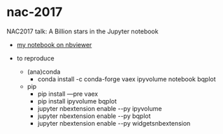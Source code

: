 # nac-2017
NAC2017 talk: A Billion stars in the Jupyter notebook

* [my notebook on nbviewer](http://nbviewer.jupyter.org/github/maartenbreddels/nac-2017/blob/master/nac-2017.ipynb)

* to reproduce
  * (ana)conda
    * conda install -c conda-forge vaex ipyvolume notebook bqplot
  * pip
    * pip install —pre vaex
    * pip install ipyvolume bqplot
    * jupyter nbextension enable --py ipyvolume
    * jupyter nbextension enable --py bqplot
    * jupyter nbextension enable --py widgetsnbextension
